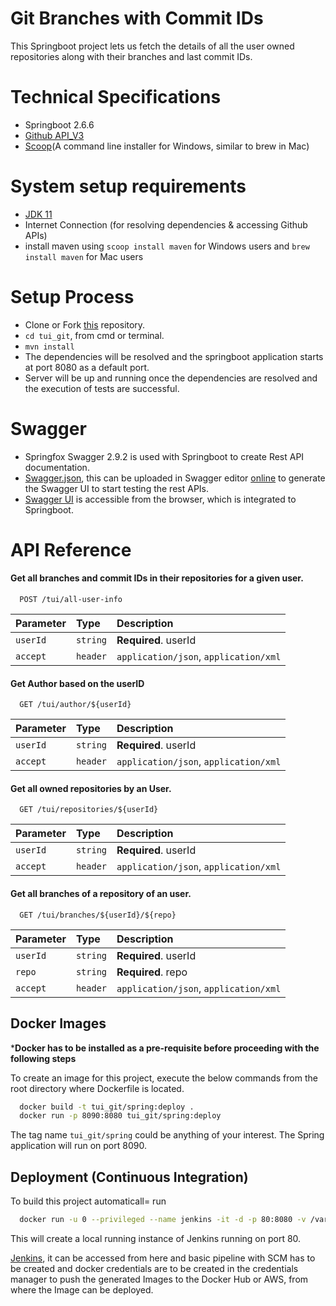 
# Git Branches with Commit IDs

This Springboot project lets us fetch the details of all the user owned repositories along with their branches and last commit IDs.

# Technical Specifications

* Springboot 2.6.6
* [Github API_V3](https://developer.github.com/v3)
* [Scoop](https://scoop.sh/)(A command line installer for Windows, similar to brew in Mac)

# System setup requirements

* [JDK 11](https://jdk.java.net/11/)
* Internet Connection (for resolving dependencies & accessing Github APIs)
* install maven using `scoop install maven` for Windows users and `brew install maven` for Mac users

# Setup Process

* Clone or Fork [this](https://github.com/saisravankathi/tui_git) repository.
* `cd tui_git`, from cmd or terminal.
* `mvn install`
*  The dependencies will be resolved and the springboot application starts at port 8080 as a default port.
* Server will be up and running once the dependencies are resolved and the execution of tests are successful.


# Swagger

* Springfox Swagger 2.9.2 is used with Springboot to create Rest API documentation.
* [Swagger.json](http://localhost:8080/v2/api-docs), this can be uploaded in Swagger editor [online](https://editor.swagger.io/) to generate the Swagger UI to start testing the rest APIs.
* [Swagger UI](http://localhost:8080/swagger-ui.html) is accessible from the browser, which is integrated to Springboot.


# API Reference

#### Get all branches and commit IDs in their repositories for a given user.

```http
  POST /tui/all-user-info
```

| Parameter | Type     | Description                |
| :-------- | :------- | :------------------------- |
| `userId` | `string` | **Required**. userId |
| `accept` | `header` |  `application/json`, `application/xml` |

#### Get Author based on the userID

```http
  GET /tui/author/${userId}
```

| Parameter | Type     | Description                |
| :-------- | :------- | :------------------------- |
| `userId` | `string` | **Required**. userId |
| `accept` | `header` |  `application/json`, `application/xml` |


#### Get all owned repositories by an User.

```http
  GET /tui/repositories/${userId}
```

| Parameter | Type     | Description                |
| :-------- | :------- | :------------------------- |
| `userId` | `string` | **Required**. userId |
| `accept` | `header` |  `application/json`, `application/xml` |


#### Get all branches of a repository of an user.

```http
  GET /tui/branches/${userId}/${repo}
```

| Parameter | Type     | Description                |
| :-------- | :------- | :------------------------- |
| `userId` | `string` | **Required**. userId |
| `repo` | `string` | **Required**. repo |
| `accept` | `header` |  `application/json`, `application/xml` |



## Docker Images

***Docker has to be installed as a pre-requisite before proceeding with the following steps**

To create an image for this project, execute the below commands from the root directory where Dockerfile is located.

```bash
  docker build -t tui_git/spring:deploy .
  docker run -p 8090:8080 tui_git/spring:deploy
```
The tag name `tui_git/spring` could be anything of your interest.
The Spring application will run on port 8090.

## Deployment (Continuous Integration)

To build this project automaticall= run

```bash
  docker run -u 0 --privileged --name jenkins -it -d -p 80:8080 -v /var/run/docker.sock:/var/run/docker.sock -v $(which docker):/usr/bin/docker -v jenkins_home:/var/jenkins_home jenkins/jenkins:lts-jdk11
```


This will create a local running instance of Jenkins running on port 80.

[Jenkins](http://localhost:80), it can be accessed from here and basic pipeline with SCM has to be created and docker credentials are to be created in the credentials manager to push the generated Images to the Docker Hub or AWS, from where the Image can be deployed.

